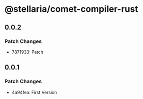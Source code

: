 # @stellaria/comet-compiler-rust

## 0.0.2

### Patch Changes

- 7871933: Patch

## 0.0.1

### Patch Changes

- 4a94fea: First Version
